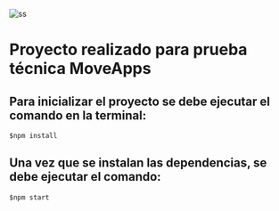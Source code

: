 ![ss](./assets/img/screenshot/ss1.png)

# Proyecto realizado para prueba técnica MoveApps

## Para inicializar el proyecto se debe ejecutar el comando en la terminal:
`$npm install`

## Una vez que se instalan las dependencias, se debe ejecutar el comando:
`$npm start`

